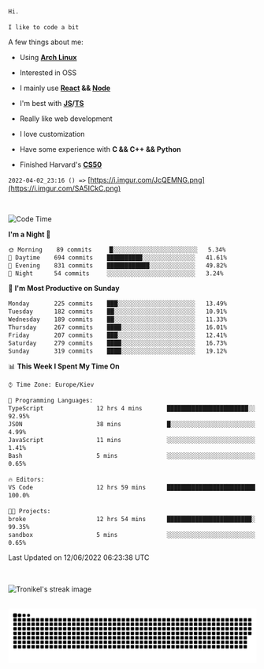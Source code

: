 ```
Hi.

I like to code a bit
```

A few things about me:

-   Using **[Arch Linux](https://archlinux.org/)**

-   Interested in OSS

-   I mainly use **[React](https://reactjs.org/) && [Node](https://nodejs.org/en/)**

-   I'm best with **[JS](https://www.javascript.com/)/[TS](https://www.typescriptlang.org/)**

-   Really like web development

-   I love customization

-   Have some experience with **C && C++ && Python**

-   Finished Harvard's **[CS50](https://cs50.harvard.edu)**

`2022-04-02_23:16 () =>` [https://i.imgur.com/JcQEMNG.png](https://i.imgur.com/SA5ICkC.png)

<br>

<!--START_SECTION:waka-->
![Code Time](http://img.shields.io/badge/Code%20Time-677%20hrs%2030%20mins-blue)

**I'm a Night 🦉** 

```text
🌞 Morning    89 commits     █░░░░░░░░░░░░░░░░░░░░░░░░   5.34% 
🌆 Daytime    694 commits    ██████████░░░░░░░░░░░░░░░   41.61% 
🌃 Evening    831 commits    ████████████░░░░░░░░░░░░░   49.82% 
🌙 Night      54 commits     ░░░░░░░░░░░░░░░░░░░░░░░░░   3.24%

```
📅 **I'm Most Productive on Sunday** 

```text
Monday       225 commits    ███░░░░░░░░░░░░░░░░░░░░░░   13.49% 
Tuesday      182 commits    ██░░░░░░░░░░░░░░░░░░░░░░░   10.91% 
Wednesday    189 commits    ██░░░░░░░░░░░░░░░░░░░░░░░   11.33% 
Thursday     267 commits    ████░░░░░░░░░░░░░░░░░░░░░   16.01% 
Friday       207 commits    ███░░░░░░░░░░░░░░░░░░░░░░   12.41% 
Saturday     279 commits    ████░░░░░░░░░░░░░░░░░░░░░   16.73% 
Sunday       319 commits    ████░░░░░░░░░░░░░░░░░░░░░   19.12%

```


📊 **This Week I Spent My Time On** 

```text
⌚︎ Time Zone: Europe/Kiev

💬 Programming Languages: 
TypeScript               12 hrs 4 mins       ███████████████████████░░   92.95% 
JSON                     38 mins             █░░░░░░░░░░░░░░░░░░░░░░░░   4.99% 
JavaScript               11 mins             ░░░░░░░░░░░░░░░░░░░░░░░░░   1.41% 
Bash                     5 mins              ░░░░░░░░░░░░░░░░░░░░░░░░░   0.65%

🔥 Editors: 
VS Code                  12 hrs 59 mins      █████████████████████████   100.0%

🐱‍💻 Projects: 
broke                    12 hrs 54 mins      ████████████████████████░   99.35% 
sandbox                  5 mins              ░░░░░░░░░░░░░░░░░░░░░░░░░   0.65%

```


 Last Updated on 12/06/2022 06:23:38 UTC
<!--END_SECTION:waka-->

<br>

<p><img align="center" src="https://github-readme-streak-stats.herokuapp.com/?user=Tronikelis&theme=dark" alt="Tronikel's streak image" /></p>

<br>

<img title="" src="https://raw.githubusercontent.com/Tronikelis/Tronikelis/output/github-contribution-grid-snake.svg" alt="very cool snake thingey" data-align="left">
